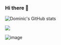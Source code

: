 ### Hi there 👋
![Dominic's GitHub stats](https://github-readme-stats.vercel.app/api?username=dominicjonas&theme=omni&show_icons=true) 

<img src="{https://img.shields.io/badge/LinkedIn-0077B5?style=for-the-badge&logo=linkedin&logoColor=white}" />

![image]({https://img.shields.io/badge/PyTorch-EE4C2C?style=for-the-badge&logo=PyTorch&logoColor=white})
